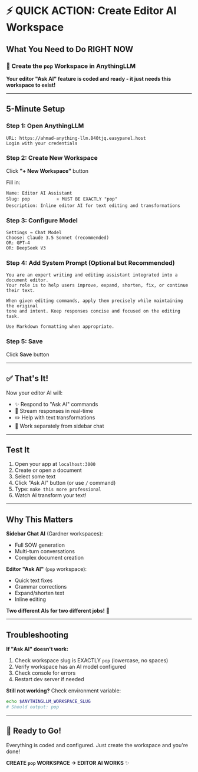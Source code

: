 # ⚡ QUICK ACTION: Create Editor AI Workspace

## What You Need to Do RIGHT NOW

### 🎯 Create the `pop` Workspace in AnythingLLM

**Your editor "Ask AI" feature is coded and ready - it just needs this workspace to exist!**

---

## 5-Minute Setup

### Step 1: Open AnythingLLM
```
URL: https://ahmad-anything-llm.840tjq.easypanel.host
Login with your credentials
```

### Step 2: Create New Workspace
Click **"+ New Workspace"** button

Fill in:
```
Name: Editor AI Assistant
Slug: pop          ⭐ MUST BE EXACTLY "pop"
Description: Inline editor AI for text editing and transformations
```

### Step 3: Configure Model
```
Settings → Chat Model
Choose: Claude 3.5 Sonnet (recommended)
OR: GPT-4
OR: DeepSeek V3
```

### Step 4: Add System Prompt (Optional but Recommended)
```
You are an expert writing and editing assistant integrated into a document editor.
Your role is to help users improve, expand, shorten, fix, or continue their text.

When given editing commands, apply them precisely while maintaining the original 
tone and intent. Keep responses concise and focused on the editing task.

Use Markdown formatting when appropriate.
```

### Step 5: Save
Click **Save** button

---

## ✅ That's It!

Now your editor AI will:
- ✨ Respond to "Ask AI" commands
- 🚀 Stream responses in real-time
- ✏️ Help with text transformations
- 🎯 Work separately from sidebar chat

---

## Test It

1. Open your app at `localhost:3000`
2. Create or open a document
3. Select some text
4. Click "Ask AI" button (or use `/` command)
5. Type: `make this more professional`
6. Watch AI transform your text!

---

## Why This Matters

**Sidebar Chat AI** (Gardner workspaces):
- Full SOW generation
- Multi-turn conversations
- Complex document creation

**Editor "Ask AI"** (`pop` workspace):
- Quick text fixes
- Grammar corrections
- Expand/shorten text
- Inline editing

**Two different AIs for two different jobs!** 🎯

---

## Troubleshooting

**If "Ask AI" doesn't work:**
1. Check workspace slug is EXACTLY `pop` (lowercase, no spaces)
2. Verify workspace has an AI model configured
3. Check console for errors
4. Restart dev server if needed

**Still not working?**
Check environment variable:
```bash
echo $ANYTHINGLLM_WORKSPACE_SLUG
# Should output: pop
```

---

## 🚀 Ready to Go!

Everything is coded and configured. Just create the workspace and you're done!

**CREATE `pop` WORKSPACE → EDITOR AI WORKS** ✨
